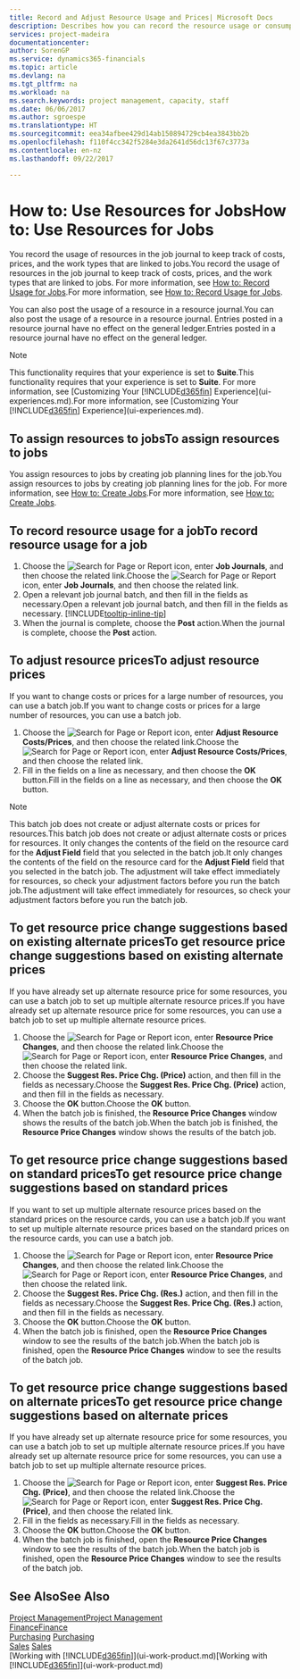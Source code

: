 ```yaml
---
title: Record and Adjust Resource Usage and Prices| Microsoft Docs
description: Describes how you can record the resource usage or consumption associated with a job, to keep track and manage costs, prices, and work types.
services: project-madeira
documentationcenter: 
author: SorenGP
ms.service: dynamics365-financials
ms.topic: article
ms.devlang: na
ms.tgt_pltfrm: na
ms.workload: na
ms.search.keywords: project management, capacity, staff
ms.date: 06/06/2017
ms.author: sgroespe
ms.translationtype: HT
ms.sourcegitcommit: eea34afbee429d14ab150894729cb4ea3843bb2b
ms.openlocfilehash: f110f4cc342f5284e3da2641d56dc13f67c3773a
ms.contentlocale: en-nz
ms.lasthandoff: 09/22/2017

---
```

# <a name="how-to-use-resources-for-jobs"></a><span data-ttu-id="85acd-103">How to: Use Resources for Jobs</span><span class="sxs-lookup"><span data-stu-id="85acd-103">How to: Use Resources for Jobs</span></span>
<span data-ttu-id="85acd-104">You record the usage of resources in the job journal to keep track of costs, prices, and the work types that are linked to jobs.</span><span class="sxs-lookup"><span data-stu-id="85acd-104">You record the usage of resources in the job journal to keep track of costs, prices, and the work types that are linked to jobs.</span></span> <span data-ttu-id="85acd-105">For more information, see [How to: Record Usage for Jobs](projects-how-record-job-usage.md).</span><span class="sxs-lookup"><span data-stu-id="85acd-105">For more information, see [How to: Record Usage for Jobs](projects-how-record-job-usage.md).</span></span>

<span data-ttu-id="85acd-106">You can also post the usage of a resource in a resource journal.</span><span class="sxs-lookup"><span data-stu-id="85acd-106">You can also post the usage of a resource in a resource journal.</span></span> <span data-ttu-id="85acd-107">Entries posted in a resource journal have no effect on the general ledger.</span><span class="sxs-lookup"><span data-stu-id="85acd-107">Entries posted in a resource journal have no effect on the general ledger.</span></span>

> [!NOTE]  
>   <span data-ttu-id="85acd-108">This functionality requires that your experience is set to **Suite**.</span><span class="sxs-lookup"><span data-stu-id="85acd-108">This functionality requires that your experience is set to **Suite**.</span></span> <span data-ttu-id="85acd-109">For more information, see [Customizing Your [!INCLUDE[d365fin](includes/d365fin_md.md)] Experience](ui-experiences.md).</span><span class="sxs-lookup"><span data-stu-id="85acd-109">For more information, see [Customizing Your [!INCLUDE[d365fin](includes/d365fin_md.md)] Experience](ui-experiences.md).</span></span>

## <a name="to-assign-resources-to-jobs"></a><span data-ttu-id="85acd-110">To assign resources to jobs</span><span class="sxs-lookup"><span data-stu-id="85acd-110">To assign resources to jobs</span></span>
<span data-ttu-id="85acd-111">You assign resources to jobs by creating job planning lines for the job.</span><span class="sxs-lookup"><span data-stu-id="85acd-111">You assign resources to jobs by creating job planning lines for the job.</span></span> <span data-ttu-id="85acd-112">For more information, see [How to: Create Jobs](projects-how-create-jobs.md).</span><span class="sxs-lookup"><span data-stu-id="85acd-112">For more information, see [How to: Create Jobs](projects-how-create-jobs.md).</span></span>

## <a name="to-record-resource-usage-for-a-job"></a><span data-ttu-id="85acd-113">To record resource usage for a job</span><span class="sxs-lookup"><span data-stu-id="85acd-113">To record resource usage for a job</span></span>
1. <span data-ttu-id="85acd-114">Choose the ![Search for Page or Report](media/ui-search/search_small.png "Search for Page or Report icon") icon, enter **Job Journals**, and then choose the related link.</span><span class="sxs-lookup"><span data-stu-id="85acd-114">Choose the ![Search for Page or Report](media/ui-search/search_small.png "Search for Page or Report icon") icon, enter **Job Journals**, and then choose the related link.</span></span>
2. <span data-ttu-id="85acd-115">Open a relevant job journal batch, and then fill in the fields as necessary.</span><span class="sxs-lookup"><span data-stu-id="85acd-115">Open a relevant job journal batch, and then fill in the fields as necessary.</span></span> [!INCLUDE[tooltip-inline-tip](includes/tooltip-inline-tip_md.md)]
3. <span data-ttu-id="85acd-116">When the journal is complete, choose the **Post** action.</span><span class="sxs-lookup"><span data-stu-id="85acd-116">When the journal is complete, choose the **Post** action.</span></span>

## <a name="to-adjust-resource-prices"></a><span data-ttu-id="85acd-117">To adjust resource prices</span><span class="sxs-lookup"><span data-stu-id="85acd-117">To adjust resource prices</span></span>
<span data-ttu-id="85acd-118">If you want to change costs or prices for a large number of resources, you can use a batch job.</span><span class="sxs-lookup"><span data-stu-id="85acd-118">If you want to change costs or prices for a large number of resources, you can use a batch job.</span></span>  

1. <span data-ttu-id="85acd-119">Choose the ![Search for Page or Report](media/ui-search/search_small.png "Search for Page or Report icon") icon, enter **Adjust Resource Costs/Prices**, and then choose the related link.</span><span class="sxs-lookup"><span data-stu-id="85acd-119">Choose the ![Search for Page or Report](media/ui-search/search_small.png "Search for Page or Report icon") icon, enter **Adjust Resource Costs/Prices**, and then choose the related link.</span></span>
2. <span data-ttu-id="85acd-120">Fill in the fields on a line as necessary, and then choose the **OK** button.</span><span class="sxs-lookup"><span data-stu-id="85acd-120">Fill in the fields on a line as necessary, and then choose the **OK** button.</span></span>

> [!NOTE]  
>   <span data-ttu-id="85acd-121">This batch job does not create or adjust alternate costs or prices for resources.</span><span class="sxs-lookup"><span data-stu-id="85acd-121">This batch job does not create or adjust alternate costs or prices for resources.</span></span> <span data-ttu-id="85acd-122">It only changes the contents of the field on the resource card for the **Adjust Field** field that you selected in the batch job.</span><span class="sxs-lookup"><span data-stu-id="85acd-122">It only changes the contents of the field on the resource card for the **Adjust Field** field that you selected in the batch job.</span></span> <span data-ttu-id="85acd-123">The adjustment will take effect immediately for resources, so check your adjustment factors before you run the batch job.</span><span class="sxs-lookup"><span data-stu-id="85acd-123">The adjustment will take effect immediately for resources, so check your adjustment factors before you run the batch job.</span></span>

## <a name="to-get-resource-price-change-suggestions-based-on-existing-alternate-prices"></a><span data-ttu-id="85acd-124">To get resource price change suggestions based on existing alternate prices</span><span class="sxs-lookup"><span data-stu-id="85acd-124">To get resource price change suggestions based on existing alternate prices</span></span>
<span data-ttu-id="85acd-125">If you have already set up alternate resource price for some resources, you can use a batch job to set up multiple alternate resource prices.</span><span class="sxs-lookup"><span data-stu-id="85acd-125">If you have already set up alternate resource price for some resources, you can use a batch job to set up multiple alternate resource prices.</span></span>

1. <span data-ttu-id="85acd-126">Choose the ![Search for Page or Report](media/ui-search/search_small.png "Search for Page or Report icon") icon, enter **Resource Price Changes**, and then choose the related link.</span><span class="sxs-lookup"><span data-stu-id="85acd-126">Choose the ![Search for Page or Report](media/ui-search/search_small.png "Search for Page or Report icon") icon, enter **Resource Price Changes**, and then choose the related link.</span></span>
2. <span data-ttu-id="85acd-127">Choose the **Suggest Res. Price Chg. (Price)** action, and then fill in the fields as necessary.</span><span class="sxs-lookup"><span data-stu-id="85acd-127">Choose the **Suggest Res. Price Chg. (Price)** action, and then fill in the fields as necessary.</span></span>
3. <span data-ttu-id="85acd-128">Choose the **OK** button.</span><span class="sxs-lookup"><span data-stu-id="85acd-128">Choose the **OK** button.</span></span>  
4. <span data-ttu-id="85acd-129">When the batch job is finished, the **Resource Price Changes** window shows the results of the batch job.</span><span class="sxs-lookup"><span data-stu-id="85acd-129">When the batch job is finished, the **Resource Price Changes** window shows the results of the batch job.</span></span>

## <a name="to-get-resource-price-change-suggestions-based-on-standard-prices"></a><span data-ttu-id="85acd-130">To get resource price change suggestions based on standard prices</span><span class="sxs-lookup"><span data-stu-id="85acd-130">To get resource price change suggestions based on standard prices</span></span>
<span data-ttu-id="85acd-131">If you want to set up multiple alternate resource prices based on the standard prices on the resource cards, you can use a batch job.</span><span class="sxs-lookup"><span data-stu-id="85acd-131">If you want to set up multiple alternate resource prices based on the standard prices on the resource cards, you can use a batch job.</span></span>  

1. <span data-ttu-id="85acd-132">Choose the ![Search for Page or Report](media/ui-search/search_small.png "Search for Page or Report icon") icon, enter **Resource Price Changes**, and then choose the related link.</span><span class="sxs-lookup"><span data-stu-id="85acd-132">Choose the ![Search for Page or Report](media/ui-search/search_small.png "Search for Page or Report icon") icon, enter **Resource Price Changes**, and then choose the related link.</span></span>
2. <span data-ttu-id="85acd-133">Choose the **Suggest Res. Price Chg. (Res.)** action, and then fill in the fields as necessary.</span><span class="sxs-lookup"><span data-stu-id="85acd-133">Choose the **Suggest Res. Price Chg. (Res.)** action, and then fill in the fields as necessary.</span></span>  
3. <span data-ttu-id="85acd-134">Choose the **OK** button.</span><span class="sxs-lookup"><span data-stu-id="85acd-134">Choose the **OK** button.</span></span>  
4. <span data-ttu-id="85acd-135">When the batch job is finished, open the **Resource Price Changes** window to see the results of the batch job.</span><span class="sxs-lookup"><span data-stu-id="85acd-135">When the batch job is finished, open the **Resource Price Changes** window to see the results of the batch job.</span></span>

## <a name="to-get-resource-price-change-suggestions-based-on-alternate-prices"></a><span data-ttu-id="85acd-136">To get resource price change suggestions based on alternate prices</span><span class="sxs-lookup"><span data-stu-id="85acd-136">To get resource price change suggestions based on alternate prices</span></span>
<span data-ttu-id="85acd-137">If you have already set up alternate resource price for some resources, you can use a batch job to set up multiple alternate resource prices.</span><span class="sxs-lookup"><span data-stu-id="85acd-137">If you have already set up alternate resource price for some resources, you can use a batch job to set up multiple alternate resource prices.</span></span>

1. <span data-ttu-id="85acd-138">Choose the ![Search for Page or Report](media/ui-search/search_small.png "Search for Page or Report icon") icon, enter **Suggest Res. Price Chg. (Price)**, and then choose the related link.</span><span class="sxs-lookup"><span data-stu-id="85acd-138">Choose the ![Search for Page or Report](media/ui-search/search_small.png "Search for Page or Report icon") icon, enter **Suggest Res. Price Chg. (Price)**, and then choose the related link.</span></span>  
2. <span data-ttu-id="85acd-139">Fill in the fields as necessary.</span><span class="sxs-lookup"><span data-stu-id="85acd-139">Fill in the fields as necessary.</span></span>
3. <span data-ttu-id="85acd-140">Choose the **OK** button.</span><span class="sxs-lookup"><span data-stu-id="85acd-140">Choose the **OK** button.</span></span>  
4. <span data-ttu-id="85acd-141">When the batch job is finished, open the **Resource Price Changes** window to see the results of the batch job.</span><span class="sxs-lookup"><span data-stu-id="85acd-141">When the batch job is finished, open the **Resource Price Changes** window to see the results of the batch job.</span></span>

## <a name="see-also"></a><span data-ttu-id="85acd-142">See Also</span><span class="sxs-lookup"><span data-stu-id="85acd-142">See Also</span></span>
[<span data-ttu-id="85acd-143">Project Management</span><span class="sxs-lookup"><span data-stu-id="85acd-143">Project Management</span></span>](projects-manage-projects.md)  
[<span data-ttu-id="85acd-144">Finance</span><span class="sxs-lookup"><span data-stu-id="85acd-144">Finance</span></span>](finance.md)  
<span data-ttu-id="85acd-145">[Purchasing](purchasing-manage-purchasing.md)       </span><span class="sxs-lookup"><span data-stu-id="85acd-145">[Purchasing](purchasing-manage-purchasing.md)       </span></span>  
<span data-ttu-id="85acd-146">[Sales](sales-manage-sales.md)   </span><span class="sxs-lookup"><span data-stu-id="85acd-146">[Sales](sales-manage-sales.md)   </span></span>  
<span data-ttu-id="85acd-147">[Working with [!INCLUDE[d365fin](includes/d365fin_md.md)]](ui-work-product.md)</span><span class="sxs-lookup"><span data-stu-id="85acd-147">[Working with [!INCLUDE[d365fin](includes/d365fin_md.md)]](ui-work-product.md)</span></span>  

